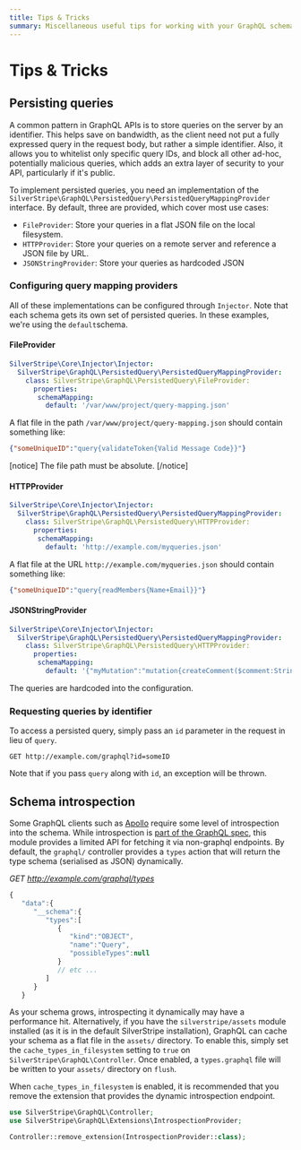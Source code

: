```yaml
---
title: Tips & Tricks
summary: Miscellaneous useful tips for working with your GraphQL schema
---
```


# Tips & Tricks


## Persisting queries

A common pattern in GraphQL APIs is to store queries on the server by an identifier. This helps save
on bandwidth, as the client need not put a fully expressed query in the request body, but rather a
simple identifier. Also, it allows you to whitelist only specific query IDs, and block all other ad-hoc,
potentially malicious queries, which adds an extra layer of security to your API, particularly if it's public.

To implement persisted queries, you need an implementation of the
`SilverStripe\GraphQL\PersistedQuery\PersistedQueryMappingProvider` interface. By default, three are provided,
which cover most use cases:

* `FileProvider`: Store your queries in a flat JSON file on the local filesystem.
* `HTTPProvider`: Store your queries on a remote server and reference a JSON file by URL.
* `JSONStringProvider`: Store your queries as hardcoded JSON

### Configuring query mapping providers

All of these implementations can be configured through `Injector`. Note that each schema gets its
own set of persisted queries. In these examples, we're using the `default`schema.

#### FileProvider

```yaml
SilverStripe\Core\Injector\Injector:
  SilverStripe\GraphQL\PersistedQuery\PersistedQueryMappingProvider:
    class: SilverStripe\GraphQL\PersistedQuery\FileProvider:
      properties:
       schemaMapping:
         default: '/var/www/project/query-mapping.json'
```


A flat file in the path `/var/www/project/query-mapping.json` should contain something like:

```json
{"someUniqueID":"query{validateToken{Valid Message Code}}"}
```

[notice]
The file path must be absolute.
[/notice]

#### HTTPProvider

```yaml
SilverStripe\Core\Injector\Injector:
  SilverStripe\GraphQL\PersistedQuery\PersistedQueryMappingProvider:
    class: SilverStripe\GraphQL\PersistedQuery\HTTPProvider:
      properties:
       schemaMapping:
         default: 'http://example.com/myqueries.json'
```

A flat file at the URL `http://example.com/myqueries.json` should contain something like:

```json
{"someUniqueID":"query{readMembers{Name+Email}}"}
```

#### JSONStringProvider

```yaml
SilverStripe\Core\Injector\Injector:
  SilverStripe\GraphQL\PersistedQuery\PersistedQueryMappingProvider:
    class: SilverStripe\GraphQL\PersistedQuery\HTTPProvider:
      properties:
       schemaMapping:
         default: '{"myMutation":"mutation{createComment($comment:String!){Comment}}"}'
```

The queries are hardcoded into the configuration.

### Requesting queries by identifier

To access a persisted query, simply pass an `id` parameter in the request in lieu of `query`.

`GET http://example.com/graphql?id=someID`

Note that if you pass `query` along with `id`, an exception will be thrown.



## Schema introspection

Some GraphQL clients such as [Apollo](http://apollographql.com) require some level of introspection
into the schema. While introspection is [part of the GraphQL spec](http://graphql.org/learn/introspection/),
this module provides a limited API for fetching it via non-graphql endpoints. By default, the `graphql/`
controller provides a `types` action that will return the type schema (serialised as JSON) dynamically.

*GET http://example.com/graphql/types*
```js
{
   "data":{
      "__schema":{
         "types":[
            {
               "kind":"OBJECT",
               "name":"Query",
               "possibleTypes":null
            }
            // etc ...
         ]
      }
   }

```

As your schema grows, introspecting it dynamically may have a performance hit. Alternatively,
if you have the `silverstripe/assets` module installed (as it is in the default SilverStripe installation),
GraphQL can cache your schema as a flat file in the `assets/` directory. To enable this, simply
set the `cache_types_in_filesystem` setting to `true` on `SilverStripe\GraphQL\Controller`. Once enabled,
a `types.graphql` file will be written to your `assets/` directory on `flush`.

When `cache_types_in_filesystem` is enabled, it is recommended that you remove the extension that
provides the dynamic introspection endpoint.

```php
use SilverStripe\GraphQL\Controller;
use SilverStripe\GraphQL\Extensions\IntrospectionProvider;

Controller::remove_extension(IntrospectionProvider::class);
```
